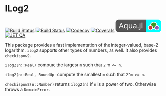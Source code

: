 # ILog2

[![Build Status](https://github.com/jlapeyre/ILog2.jl/actions/workflows/CI.yml/badge.svg?branch=master)](https://github.com/jlapeyre/ILog2.jl/actions/workflows/CI.yml?query=branch%3Amaster)
[![Build Status](https://ci.appveyor.com/api/projects/status/github/jlapeyre/ILog2.jl?svg=true)](https://ci.appveyor.com/project/jlapeyre/ILog2-jl)
[![Codecov](https://codecov.io/gh/jlapeyre/ILog2.jl/branch/master/graph/badge.svg)](https://codecov.io/gh/jlapeyre/ILog2.jl)
[![Coveralls](https://coveralls.io/repos/github/jlapeyre/ILog2.jl/badge.svg?branch=master)](https://coveralls.io/github/jlapeyre/ILog2.jl?branch=master)
[![Aqua QA](https://raw.githubusercontent.com/JuliaTesting/Aqua.jl/master/badge.svg)](https://github.com/JuliaTesting/Aqua.jl)
[![JET QA](https://img.shields.io/badge/JET.jl-%E2%9C%88%EF%B8%8F-%23aa4444)](https://github.com/aviatesk/JET.jl)

This package provides a fast implementation of the integer-valued, base-2 logarithm.
`ilog2` supports other types of numbers, as well. It also provides `checkispow2`.

`ilog2(n::Real)` compute the largest `m` such that `2^m <= n`.


`ilog2(n::Real, RoundUp)` compute the smallest `m` such that `2^m >= n`.


`checkispow2(n::Number)` returns `ilog2(n)` if `n` is a power of two.
Otherwise throws a `DomainError`.
